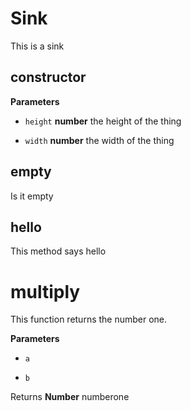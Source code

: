 # Sink

This is a sink


## constructor




**Parameters**

-   `height` **number** the height of the thing

-   `width` **number** the width of the thing




## empty

Is it empty




## hello

This method says hello





# multiply

This function returns the number one.


**Parameters**

-   `a`  

-   `b`  



Returns **Number** numberone



